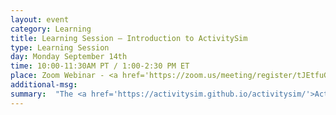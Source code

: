 ```yaml
---
layout: event
category: Learning
title: Learning Session – Introduction to ActivitySim
type: Learning Session
day: Monday September 14th
time: 10:00-11:30AM PT / 1:00-2:30 PM ET
place: Zoom Webinar - <a href='https://zoom.us/meeting/register/tJEtfuGsqzopHdwaM9TSHcxHC31fm5ipVyif'>Registration Open</a>
additional-msg:
summary:  "The <a href='https://activitysim.github.io/activitysim/'>ActivitySim project</a> is a multi-agency partnership whose goal is to advance travel demand forecasting practice and cost-effectiveness through shared development of software tools and shared agency experience.  The ActivitySim project has implemented an open source, Python-based version of this activity-based model using best software development practices and popular data science libraries.  The objectives of the tutorial are to provide 1) updates on ActivitySim project goals, current work program, regional implementation status, and future plan; and 2) hands-on instruction on downloading, installing, and running ActivitySim, running scenarios, and summarizing and evaluating results."
---
```

